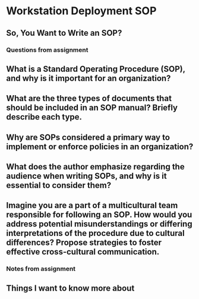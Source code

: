 # Workstation Deployment SOP

## So, You Want to Write an SOP?

### Questions from assignment
**What is a Standard Operating Procedure (SOP), and why is it important for an organization?**
-

**What are the three types of documents that should be included in an SOP manual? Briefly describe each type.**
-

**Why are SOPs considered a primary way to implement or enforce policies in an organization?**
-

**What does the author emphasize regarding the audience when writing SOPs, and why is it essential to consider them?**
-

**Imagine you are a part of a multicultural team responsible for following an SOP. How would you address potential misunderstandings or differing interpretations of the procedure due to cultural differences? Propose strategies to foster effective cross-cultural communication.**
-


### Notes from assignment

## Things I want to know more about 
